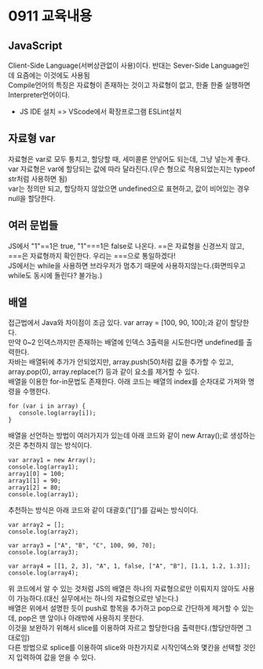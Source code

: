 # 0911 교육내용
## JavaScript
 Client-Side Language(서버상관없이 사용)이다. 반대는 Sever-Side Language인데 요즘에는 이것에도 사용됨</br>
 Compile언어의 특징은 자료형이 존재하는 것이고 자료형이 없고, 한줄 한줄 실행하면 Interpreter언어이다.</br>
 * JS IDE 설치 => VScode에서 확장프로그램 ESLint설치</br>

## 자료형 var
 자료형은 var로 모두 퉁치고, 할당할 때, 세미콜론 안넣어도 되는데, 그냥 넣는게 좋다.</br>
 var 자료형은 var에 할당되는 값에 따라 달라진다.(무슨 형으로 적용되었는지는 typeof str처럼 사용하면 됨)</br>
 var는 정의만 되고, 할당하지 않았으면 undefined으로 표현하고, 값이 비어있는 경우 null을 할당한다.</br>

## 여러 문법들
 JS에서 "1"==1은 true, "1"===1은 false로 나온다. ==은 자료형을 신경쓰지 않고, ===은 자료형까지 확인한다. 우리는 ===으로 통일하겠다!</br>
 JS에서는 while을 사용하면 브라우저가 멈추기 때문에 사용하지않는다.(화면띄우고 while도 동시에 돌린다? 불가능.)</br>
 
## 배열
 접근법에서 Java와 차이점이 조금 있다. var array = [100, 90, 100];과 같이 할당한다.</br>
 만약 0~2 인덱스까지만 존재하는 배열에 인덱스 3출력을 시도한다면 undefined를 출력한다.</br>
 자바는 배열뒤에 추가가 안되었지만, array.push(50)처럼 값을 추가할 수 있고, array.pop(0), array.replace(?) 등과 같이 요소를 제거할 수 있다. </br>
 배열을 이용한 for-in문법도 존재한다. 아래 코드는 배열의 index를 순차대로 가져와 명령을 수행한다.</br>
 ```
for (var i in array) {
    console.log(array[i]);
 }
```

배열을 선언하는 방법이 여러가지가 있는데 아래 코드와 같이 new Array();로 생성하는 것은 추천하지 않는 방식이다.</br>
```
var array1 = new Array();
console.log(array1);
array1[0] = 100;
array1[1] = 90;
array1[2] = 80;
console.log(array1);
```
추천하는 방식은 아래 코드와 같이 대괄호("[]")를 감싸는 방식이다.</br>
```
var array2 = [];
console.log(array2);

var array3 = ["A", "B", "C", 100, 90, 70];
console.log(array3);

var array4 = [[1, 2, 3], "A", 1, false, ["A", "B"], [1.1, 1.2, 1.3]];
console.log(array4);
```
 위 코드에서 알 수 있는 것처럼 JS의 배열은 하나의 자료형으로만 이뤄지지 않아도 사용이 가능하다.(대신 실무에서는 하나의 자료형으로만 넣는다.)</br>
 배열은 위에서 설명한 듯이 push로 항목을 추가하고 pop으로 간단하게 제거할 수 있는데, pop은 맨 앞이나 아래밖에 사용하지 못한다.</br>
 이것을 보완하기 위해서 slice를 이용하여 자르고 할당한다음 출력한다.(할당안하면 그대로임)</br>
 다른 방법으로 splice를 이용하여 slice와 마찬가지로 시작인덱스와 몇칸을 선택할 것인지 입력하여 값을 얻을 수 있다.</br>
 
















 
